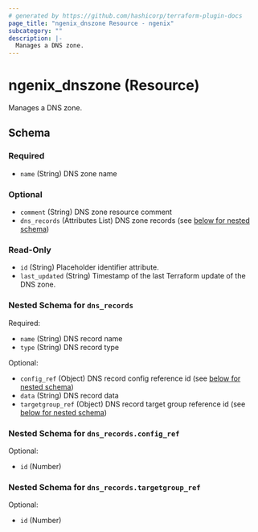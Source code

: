 ```yaml
---
# generated by https://github.com/hashicorp/terraform-plugin-docs
page_title: "ngenix_dnszone Resource - ngenix"
subcategory: ""
description: |-
  Manages a DNS zone.
---
```


# ngenix_dnszone (Resource)

Manages a DNS zone.



<!-- schema generated by tfplugindocs -->
## Schema

### Required

- `name` (String) DNS zone name

### Optional

- `comment` (String) DNS zone resource comment
- `dns_records` (Attributes List) DNS zone records (see [below for nested schema](#nestedatt--dns_records))

### Read-Only

- `id` (String) Placeholder identifier attribute.
- `last_updated` (String) Timestamp of the last Terraform update of the DNS zone.

<a id="nestedatt--dns_records"></a>
### Nested Schema for `dns_records`

Required:

- `name` (String) DNS record name
- `type` (String) DNS record type

Optional:

- `config_ref` (Object) DNS record config reference id (see [below for nested schema](#nestedatt--dns_records--config_ref))
- `data` (String) DNS record data
- `targetgroup_ref` (Object) DNS record target group reference id (see [below for nested schema](#nestedatt--dns_records--targetgroup_ref))

<a id="nestedatt--dns_records--config_ref"></a>
### Nested Schema for `dns_records.config_ref`

Optional:

- `id` (Number)


<a id="nestedatt--dns_records--targetgroup_ref"></a>
### Nested Schema for `dns_records.targetgroup_ref`

Optional:

- `id` (Number)
